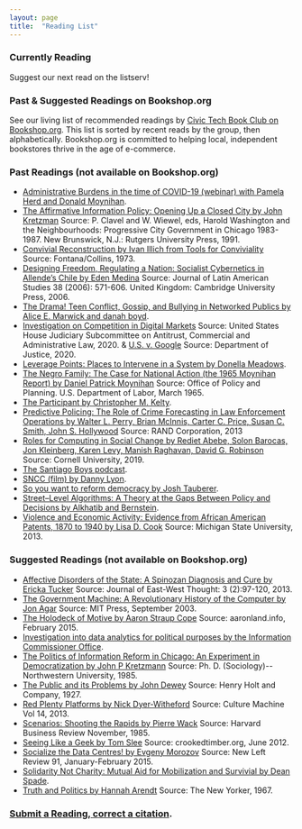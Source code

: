 ```yaml
---
layout: page
title:  "Reading List"
---
```


### Currently Reading

Suggest our next read on the listserv! 

### Past & Suggested Readings on Bookshop.org

See our living list of recommended readings by [Civic Tech Book Club on Bookshop.org](https://bookshop.org/lists/civic-tech-book-club-reading-list). This list is sorted by recent reads by the group, then alphabetically. Bookshop.org is committed to helping local, independent bookstores thrive in the age of e-commerce.

### Past Readings (not available on Bookshop.org)
* [Administrative Burdens in the time of COVID-19 (webinar) with Pamela Herd and Donald Moynihan](https://www.irp.wisc.edu/resource/administrative-burdens-in-the-time-of-covid-19/).
* [The Affirmative Information Policy: Opening Up a Closed City by John Kretzman](http://civictechbook.club/affirmative-information-policy) Source: P. Clavel and W. Wiewel, eds, Harold Washington and the Neighbourhoods: Progressive City Government in Chicago 1983-1987. New Brunswick, N.J.: Rutgers University Press, 1991.
* [Convivial Reconstruction by Ivan Illich from Tools for Conviviality](http://civictechbook.club/convivial-reconstruction) Source: Fontana/Collins, 1973.
* [Designing Freedom, Regulating a Nation: Socialist Cybernetics in Allende’s Chile by Eden Medina](http://www.informatics.indiana.edu/edenm/EdenMedinaJLASAugust2006.pdf) Source: Journal of Latin American Studies 38 (2006): 571-606. United Kingdom: Cambridge University Press, 2006.
* [The Drama! Teen Conflict, Gossip, and Bullying in Networked Publics by Alice E. Marwick and danah boyd](http://papers.ssrn.com/sol3/papers.cfm?abstract_id=1926349).
* [Investigation on Competition in Digital Markets](https://judiciary.house.gov/uploadedfiles/competition_in_digital_markets.pdf) Source: United States House Judiciary Subcommittee on Antitrust, Commercial and Administrative Law, 2020. & [U.S. v. Google](https://www.justice.gov/opa/press-release/file/1328941/download) Source: Department of Justice, 2020.  
* [Leverage Points: Places to Intervene in a System by Donella Meadows](http://donellameadows.org/archives/leverage-points-places-to-intervene-in-a-system/). 
* [The Negro Family: The Case for National Action (the 1965 Moynihan Report) by Daniel Patrick Moynihan](https://web.stanford.edu/~mrosenfe/Moynihan%27s%20The%20Negro%20Family.pdf) Source: Office of Policy and Planning. U.S. Department of Labor, March 1965.
* [The Participant by Christopher M. Kelty](https://press.uchicago.edu/ucp/books/book/chicago/P/bo44520895.html). 
* [Predictive Policing: The Role of Crime Forecasting in Law Enforcement Operations by Walter L. Perry, Brian McInnis, Carter C. Price, Susan C. Smith, John S. Hollywood](https://www.rand.org/content/dam/rand/pubs/research_reports/RR200/RR233/RAND_RR233.pdf) Source: RAND Corporation, 2013
* [Roles for Computing in Social Change by Rediet Abebe, Solon Barocas, Jon Kleinberg, Karen Levy, Manish Raghavan, David G. Robinson](https://arxiv.org/abs/1912.04883) Source: Cornell University, 2019.
* [The Santiago Boys podcast](https://the-santiago-boys.com/).
* [SNCC (film) by Danny Lyon](https://vimeo.com/461037507).
* [So you want to reform democracy by Josh Tauberer](https://medium.com/@joshuatauberer/so-you-want-to-reform-democracy-7f3b1ef10597#.qh36p8m0c).
* [Street–Level Algorithms: A Theory at the Gaps Between Policy and Decisions by  Alkhatib and Bernstein](https://dl.acm.org/doi/10.1145/3290605.3300760).
* [Violence and Economic Activity:  Evidence from African American Patents, 1870 to 1940 by Lisa D. Cook](https://lisadcook.net/wp-content/uploads/2014/02/pats_paper17_1013_final_web.pdf) Source: Michigan State University, 2013.  

### Suggested Readings (not available on Bookshop.org)
* [Affective Disorders of the State: A Spinozan Diagnosis and Cure by Ericka Tucker](http://www.cpp.edu/~jet/Documents/JET/Jet7/Tucker97-119.pdf) Source: Journal of East-West Thought: 3 (2):97-120, 2013.
* [The Government Machine: A Revolutionary History of the Computer by Jon Agar](https://mitpress.mit.edu/books/government-machine) Source: MIT Press, September 2003.  
* [The Holodeck of Motive by Aaron Straup Cope](http://www.aaronland.info/weblog/2015/02/24/effort/) Source: aaronland.info, February 2015.
* [Investigation into data analytics for political purposes by the Information Commissioner Office](https://ico.org.uk/action-weve-taken/investigation-into-data-analytics-for-political-purposes/).
* [The Politics of Information Reform in Chicago: An Experiment in Democratization by John P Kretzmann](https://www.worldcat.org/title/politics-of-information-reform-in-chicago-an-experiment-in-democratization/oclc/14881489) Source: Ph. D. (Sociology)--Northwestern University, 1985.
* [The Public and its Problems by John Dewey](https://bookshop.org/books/the-public-and-its-problems-an-essay-in-political-inquiry/9780804011662?aid=13448) Source: Henry Holt and Company, 1927.
* [Red Plenty Platforms by Nick Dyer-Witheford](https://culturemachine.net/wp-content/uploads/2019/05/511-1153-1-PB.pdf) Source: Culture Machine Vol 14, 2013.
* [Scenarios: Shooting the Rapids by Pierre Wack](https://hbr.org/1985/11/scenarios-shooting-the-rapids/ar/1) Source: Harvard Business Review November, 1985.
* [Seeing Like a Geek by Tom Slee](http://crookedtimber.org/2012/06/25/seeing-like-a-geek/) Source: crookedtimber.org, June 2012. 
* [Socialize the Data Centres! by Evgeny Morozov](http://newleftreview.org/II/91/evgeny-morozov-socialize-the-data-centres) Source: New Left Review 91, January-February 2015.
* [Solidarity Not Charity: Mutual Aid for Mobilization and Survivial by Dean Spade](http://www.deanspade.net/wp-content/uploads/2020/03/Mutual-Aid-Article-Social-Text-Final.pdf).
* [Truth and Politics by Hannah Arendt](https://idanlandau.files.wordpress.com/2014/12/arendt-truth-and-politics.pdf) Source: The New Yorker, 1967.

### [Submit a Reading, correct a citation](https://github.com/rebeccawilliams/bookclub/blob/gh-pages/readinglist.md).
